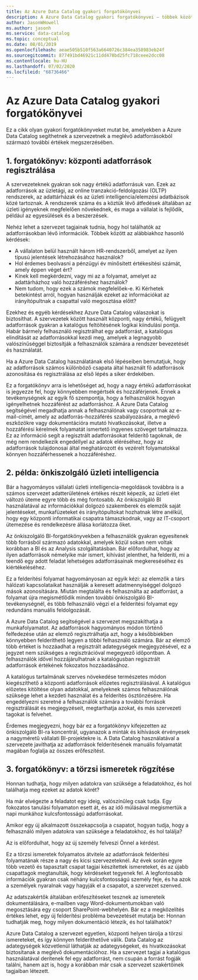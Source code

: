 ```yaml
---
title: Az Azure Data Catalog gyakori forgatókönyvei
description: A Azure Data Catalog gyakori forgatókönyvei – többek között a nagy értékű adatforrások regisztrálása és felderítése, az önkiszolgáló üzleti intelligencia engedélyezése, valamint az adatforrásokkal és folyamatokkal kapcsolatos meglévő ismeretek rögzítése.
author: JasonWHowell
ms.author: jasonh
ms.service: data-catalog
ms.topic: conceptual
ms.date: 08/01/2019
ms.openlocfilehash: aeae505b510f563a6640726c384ea358983eb24f
ms.sourcegitcommit: 877491bd46921c11dd478bd25fc718ceee2dcc08
ms.contentlocale: hu-HU
ms.lasthandoff: 07/02/2020
ms.locfileid: "68736466"
---
```

# <a name="azure-data-catalog-common-scenarios"></a>Az Azure Data Catalog gyakori forgatókönyvei
Ez a cikk olyan gyakori forgatókönyveket mutat be, amelyekben a Azure Data Catalog segíthetnek a szervezetnek a meglévő adatforrásokból származó további értékek megszerzésében.

## <a name="scenario-1-registration-of-central-data-sources"></a>1. forgatókönyv: központi adatforrások regisztrálása
A szervezeteknek gyakran sok nagy értékű adatforrásuk van. Ezek az adatforrások az üzletági, az online tranzakció-feldolgozási (OLTP) rendszerek, az adattárházak és az üzleti intelligencia/elemzési adatbázisok közé tartoznak. A rendszerek száma és a köztük lévő átfedések általában az üzleti igényeknek megfelelően növekednek, és maga a vállalat is fejlődik, például az egyesülések és a beszerzések.

Nehéz lehet a szervezet tagjainak tudnia, hogy hol találhatók az adatforrásokban lévő információk. Többek között az alábbiakhoz hasonló kérdések:

* A vállalaton belül használt három HR-rendszerből, amelyet az ilyen típusú jelentések létrehozásához használok?
* Hol érdemes beolvasni a pénzügyi év minősített értékesítési számát, amely éppen véget ért?
* Kinek kell megkérdezni, vagy mi az a folyamat, amelyet az adattárházhoz való hozzáféréshez használok?
* Nem tudom, hogy ezek a számok megfelelőek-e. Ki Kérhetek betekintést arról, hogyan használják ezeket az információkat az irányítópultnak a csapattal való megosztása előtt?

Ezekhez és egyéb kérdésekhez Azure Data Catalog válaszokat is biztosíthat. A szervezetek között használt központi, nagy értékű, felügyelt adatforrások gyakran a katalógus feltöltésének logikai kiindulási pontja. Habár bármely felhasználó regisztrálhat egy adatforrást, a katalógus elindítását az adatforrásokkal kezdi meg, amelyek a legnagyobb valószínűséggel biztosítják a felhasználók számára a rendszer bevezetését és használatát. 

Ha a Azure Data Catalog használatának első lépéseiben bemutatjuk, hogy az adatforrások számos különböző csapata által használt fő adatforrások azonosítása és regisztrálása az első lépés a siker érdekében.

Ez a forgatókönyv arra is lehetőséget ad, hogy a nagy értékű adatforrásokat is jegyezze fel, hogy könnyebben megértsék és hozzáférjenek. Ennek a tevékenységnek az egyik fő szempontja, hogy a felhasználók hogyan igényelhetnek hozzáférést az adatforráshoz. A Azure Data Catalog segítségével megadhatja annak a felhasználónak vagy csoportnak az e-mail-címét, amely az adatforrás-hozzáférés szabályozására, a meglévő eszközökre vagy dokumentációra mutató hivatkozásokat, illetve a hozzáférési kérelmek folyamatát ismertető ingyenes szöveget tartalmazza. Ez az információ segít a regisztrált adatforrásokat felderítő tagoknak, de még nem rendelkezik engedéllyel az adatok eléréséhez, hogy az adatforrások tulajdonosai által meghatározott és vezérelt folyamatokkal könnyen hozzáférhessenek a hozzáféréshez.

## <a name="scenario-2-self-service-business-intelligence"></a>2. példa: önkiszolgáló üzleti intelligencia
Bár a hagyományos vállalati üzleti intelligencia-megoldások továbbra is a számos szervezet adatterületének értékes részét képezik, az üzleti élet változó üteme egyre több és még fontosabb. Az önkiszolgáló BI használatával az információkkal dolgozó szakemberek és elemzők saját jelentéseket, munkafüzeteket és irányítópultokat hozhatnak létre anélkül, hogy egy központi informatikai csapatra támaszkodnak, vagy az IT-csoport ütemezése és rendelkezésre állása korlátozza őket.

Az önkiszolgáló BI-forgatókönyvekben a felhasználók gyakran egyesítenek több forrásból származó adatokkal, amelyek közül sokan nem voltak korábban a BI és az Analysis szolgáltatásban. Bár előfordulhat, hogy az ilyen adatforrások némelyike már ismert, kihívást jelenthet, ha felderíti, mi a teendő egy adott feladat lehetséges adatforrásainak megkereséséhez és kiértékeléséhez.

Ez a felderítési folyamat hagyományosan az egyik kézi: az elemzők a társ hálózati kapcsolataikat használják a keresett adatmennyiséggel dolgozó mások azonosítására. Miután megtalálta és felhasználta az adatforrást, a folyamat újra megismétlődik minden további önkiszolgáló BI-tevékenységnél, és több felhasználó végzi el a felderítési folyamat egy redundáns manuális feldolgozását.

A Azure Data Catalog segítségével a szervezet megszakíthatja a munkafolyamatot. Az adatforrások hagyományos módon történő felfedezése után az elemző regisztrálhatja azt, hogy a későbbiekben könnyebben felderíthető legyen a többi felhasználó számára. Bár az elemző több értéket is hozzáadhat a regisztrált adategységek megjegyzésével, ez a jegyzet nem szükséges a regisztrációval megegyező időpontban. A felhasználók idővel hozzájárulhatnak a katalógusban regisztrált adatforrások értékének fokozatos hozzáadásához.

A katalógus tartalmának szerves növekedése természetes módon kiegészíthető a központi adatforrások előzetes regisztrálásával. A katalógus előzetes kitöltése olyan adatokkal, amelyeknek számos felhasználónak szüksége lehet a kezdeti használat és a felderítés ösztönzésére. Ha engedélyezni szeretné a felhasználók számára a további források regisztrálását és megjegyzéseit, megtarthatja azokat, és más szervezeti tagokat is felvehet.

Érdemes megjegyezni, hogy bár ez a forgatókönyv kifejezetten az önkiszolgáló BI-ra koncentrál, ugyanazok a minták és kihívások érvényesek a nagyméretű vállalati BI-projektekre is. A Data Catalog használatával a szervezete javíthatja az adatforrások felderítésének manuális folyamatát magában foglalja az összes erőfeszítést.

## <a name="scenario-3-capturing-tribal-knowledge"></a>3. forgatókönyv: a törzsi ismeretek rögzítése
Honnan tudhatja, hogy milyen adatokra van szüksége a feladatokhoz, és hol találhatja meg ezeket az adatok körét?

Ha már elvégezte a feladatot egy ideig, valószínűleg csak tudja. Egy fokozatos tanulási folyamaton esett át, és az idő múlásával megismertük a napi munkához kulcsfontosságú adatforrásokat.

Amikor egy új alkalmazott összekapcsolja a csapatot, hogyan tudja, hogy a felhasználó milyen adatokra van szüksége a feladatokhoz, és hol találja?

Az is előfordulhat, hogy az új személy felveszi Önnel a kérdést.

Ez a törzsi ismeretek folyamatos átvitele az adatforrások felderítési folyamatának része a nagy és kicsi szervezeteknél. Az évek során egyre több vezető és tapasztalt csapat tagjai készítettek ismereteket, és az újabb csapattagok megtanulták, hogy kérdéseket tegyenek fel. A legfontosabb információk gyakran csak néhány kulcsfontosságú személy feje, és ha azok a személyek nyaralnak vagy hagyják el a csapatot, a szervezet szenved.

Az adatszakértők általában erőfeszítéseket tesznek az ismereteik dokumentálására, e-mailben vagy Word-dokumentumokban való megosztására egy csoport SharePoint-webhelyén. Bár ez a megközelítés értékes lehet, egy új felderítési probléma bevezetését mutatja be: Honnan tudhatják meg, hogy milyen dokumentáció létezik, és hol találhatók?

Azure Data Catalog a szervezet egyetlen, központi helyen tárolja a törzsi ismereteket, és így könnyen felderíthetővé válik. Data Catalog az adategységek közvetlenül láthatják az adategységeket, és hivatkozásokat biztosítanak a meglévő dokumentációhoz. Ha a szervezet tagjai a katalógus használatával derítenek fel egy adatforrást, nem csupán a forrást fogják találni, hanem azt is, hogy a korábban már csak a szervezet szakértőinek tagjaiban létezett.
